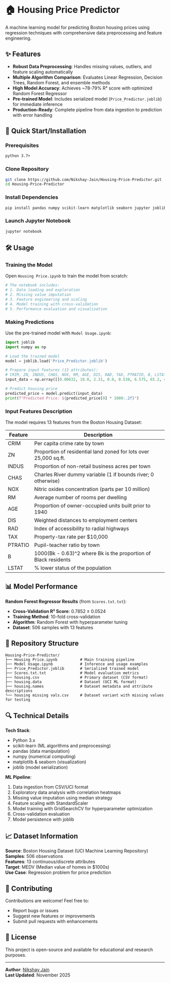 # 🏠 Housing Price Predictor

A machine learning model for predicting Boston housing prices using regression techniques with comprehensive data preprocessing and feature engineering.

## ✨ Features

- **Robust Data Preprocessing**: Handles missing values, outliers, and feature scaling automatically
- **Multiple Algorithm Comparison**: Evaluates Linear Regression, Decision Trees, Random Forest, and ensemble methods
- **High Model Accuracy**: Achieves ~78-79% R² score with optimized Random Forest Regressor
- **Pre-trained Model**: Includes serialized model (`Price_Predictor.joblib`) for immediate inference
- **Production-Ready**: Complete pipeline from data ingestion to prediction with error handling

## 🚀 Quick Start/Installation

### Prerequisites
```bash
python 3.7+
```

### Clone Repository
```bash
git clone https://github.com/Nikshay-Jain/Housing-Price-Predictor.git
cd Housing-Price-Predictor
```

### Install Dependencies
```bash
pip install pandas numpy scikit-learn matplotlib seaborn jupyter joblib
```

### Launch Jupyter Notebook
```bash
jupyter notebook
```

## 🛠️ Usage

### Training the Model

Open `Housing Price.ipynb` to train the model from scratch:

```python
# The notebook includes:
# 1. Data loading and exploration
# 2. Missing value imputation
# 3. Feature engineering and scaling
# 4. Model training with cross-validation
# 5. Performance evaluation and visualization
```

### Making Predictions

Use the pre-trained model with `Model Usage.ipynb`:

```python
import joblib
import numpy as np

# Load the trained model
model = joblib.load('Price_Predictor.joblib')

# Prepare input features (13 attributes):
# CRIM, ZN, INDUS, CHAS, NOX, RM, AGE, DIS, RAD, TAX, PTRATIO, B, LSTAT
input_data = np.array([[0.00632, 18.0, 2.31, 0.0, 0.538, 6.575, 65.2, 4.09, 1.0, 296.0, 15.3, 396.9, 4.98]])

# Predict housing price
predicted_price = model.predict(input_data)
print(f"Predicted Price: ${predicted_price[0] * 1000:.2f}")
```

### Input Features Description

The model requires 13 features from the Boston Housing Dataset:

| Feature | Description |
|---------|-------------|
| CRIM | Per capita crime rate by town |
| ZN | Proportion of residential land zoned for lots over 25,000 sq.ft. |
| INDUS | Proportion of non-retail business acres per town |
| CHAS | Charles River dummy variable (1 if bounds river; 0 otherwise) |
| NOX | Nitric oxides concentration (parts per 10 million) |
| RM | Average number of rooms per dwelling |
| AGE | Proportion of owner-occupied units built prior to 1940 |
| DIS | Weighted distances to employment centers |
| RAD | Index of accessibility to radial highways |
| TAX | Property-tax rate per $10,000 |
| PTRATIO | Pupil-teacher ratio by town |
| B | 1000(Bk - 0.63)^2 where Bk is the proportion of Black residents |
| LSTAT | % lower status of the population |

## 📊 Model Performance

**Random Forest Regressor Results** (from `Scores.txt.txt`):
- **Cross-Validation R² Score**: 0.7852 ± 0.0524
- **Training Method**: 10-fold cross-validation
- **Algorithm**: Random Forest with hyperparameter tuning
- **Dataset**: 506 samples with 13 features

## 📁 Repository Structure

```
Housing-Price-Predictor/
├── Housing Price.ipynb          # Main training pipeline
├── Model Usage.ipynb            # Inference and usage examples
├── Price_Predictor.joblib       # Serialized trained model
├── Scores.txt.txt               # Model evaluation metrics
├── housing.csv                  # Primary dataset (CSV format)
├── housing.data                 # Dataset (UCI ML format)
├── housing.names                # Dataset metadata and attribute descriptions
└── housing missing vals.csv     # Dataset variant with missing values for testing
```

## 🔍 Technical Details

**Tech Stack**:
- Python 3.x
- scikit-learn (ML algorithms and preprocessing)
- pandas (data manipulation)
- numpy (numerical computing)
- matplotlib & seaborn (visualization)
- joblib (model serialization)

**ML Pipeline**:
1. Data ingestion from CSV/UCI format
2. Exploratory data analysis with correlation heatmaps
3. Missing value imputation using median strategy
4. Feature scaling with StandardScaler
5. Model training with GridSearchCV for hyperparameter optimization
6. Cross-validation evaluation
7. Model persistence with joblib

## 📈 Dataset Information

**Source**: Boston Housing Dataset (UCI Machine Learning Repository)  
**Samples**: 506 observations  
**Features**: 13 continuous/discrete attributes  
**Target**: MEDV (Median value of homes in $1000s)  
**Use Case**: Regression problem for price prediction

## 🤝 Contributing

Contributions are welcome! Feel free to:
- Report bugs or issues
- Suggest new features or improvements
- Submit pull requests with enhancements

## 📄 License

This project is open-source and available for educational and research purposes.

---

**Author**: [Nikshay Jain](https://github.com/Nikshay-Jain)  
**Last Updated**: November 2025
